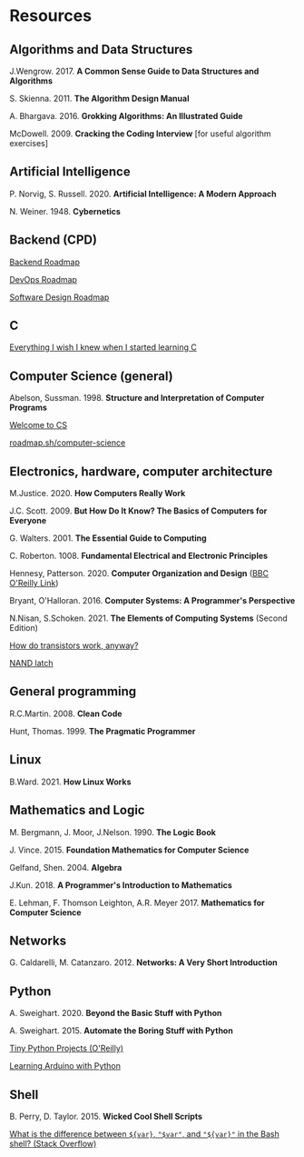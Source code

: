 # Resources

## Algorithms and Data Structures

J.Wengrow. 2017. **A Common Sense Guide to Data Structures and Algorithms**

S. Skienna. 2011. **The Algorithm Design Manual**

A. Bhargava. 2016. **Grokking Algorithms: An Illustrated Guide**

McDowell. 2009. **Cracking the Coding Interview** [for useful algorithm exercises]

## Artificial Intelligence

P. Norvig, S. Russell. 2020. **Artificial Intelligence: A Modern Approach**

N. Weiner. 1948. **Cybernetics**

## Backend (CPD)

[Backend Roadmap](https://roadmap.sh/backend)

[DevOps Roadmap](https://roadmap.sh/devops)

[Software Design Roadmap](https://roadmap.sh/software-design-architecture)

## C

[Everything I wish I knew when I started learning C](https://tmewett.com/c-tips/)

## Computer Science (general)

Abelson, Sussman. 1998. **Structure and Interpretation of Computer Programs**

[Welcome to CS](https://runestone.academy/ns/books/published/welcomecs/index.html)

[roadmap.sh/computer-science](https://roadmap.sh/computer-science)

## Electronics, hardware, computer architecture

M.Justice. 2020. **How Computers Really Work**

J.C. Scott. 2009. **But How Do It Know? The Basics of Computers for Everyone**

G. Walters. 2001. **The Essential Guide to Computing**

C. Roberton. 1008. **Fundamental Electrical and Electronic Principles**

Hennesy, Patterson. 2020. **Computer Organization and Design** ([BBC O'Reilly Link](https://learning.oreilly.com/library/view/computer-organization-and/9781483221182/))

Bryant, O'Halloran. 2016. **Computer Systems: A Programmer's Perspective**

N.Nisan, S.Schoken. 2021. **The Elements of Computing Systems** (Second Edition)

[How do transistors work, anyway?](https://lcamtuf.substack.com/p/how-do-transistors-work-anyway)

[NAND latch](http://hyperphysics.phy-astr.gsu.edu/hbase/Electronic/nandlatch.html)

## General programming

R.C.Martin. 2008. **Clean Code**

Hunt, Thomas. 1999. **The Pragmatic Programmer**

## Linux

B.Ward. 2021. **How Linux Works**

## Mathematics and Logic

M. Bergmann, J. Moor, J.Nelson. 1990. **The Logic Book**

J. Vince. 2015. **Foundation Mathematics for Computer Science**

Gelfand, Shen. 2004. **Algebra**

J.Kun. 2018. **A Programmer's Introduction to Mathematics**

E. Lehman, F. Thomson Leighton, A.R. Meyer 2017. **Mathematics for Computer Science**

## Networks

G. Caldarelli, M. Catanzaro. 2012. **Networks: A Very Short Introduction**

## Python

A. Sweighart. 2020. **Beyond the Basic Stuff with Python**

A. Sweighart. 2015. **Automate the Boring Stuff with Python**

[Tiny Python Projects (O'Reilly)](https://learning.oreilly.com/library/view/tiny-python-projects/9781617297519/)

[Learning Arduino with Python](https://realpython.com/arduino-python/)

## Shell

B. Perry, D. Taylor. 2015. **Wicked Cool Shell Scripts**

[What is the difference between `${var}`, `"$var"`, and `"${var}"` in the Bash shell? (Stack Overflow)](https://stackoverflow.com/q/18135451/10484600)

